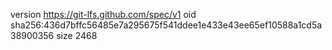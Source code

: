 version https://git-lfs.github.com/spec/v1
oid sha256:436d7bffc56485e7a295675f541ddee1e433e43ee65ef10588a1cd5a38900356
size 2468
